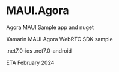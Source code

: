 # MAUI.Agora
Agora MAUI Sample app and nuget

Xamarin MAUI Agora WebRTC SDK sample

.net7.0-ios
.net7.0-android

ETA February 2024
